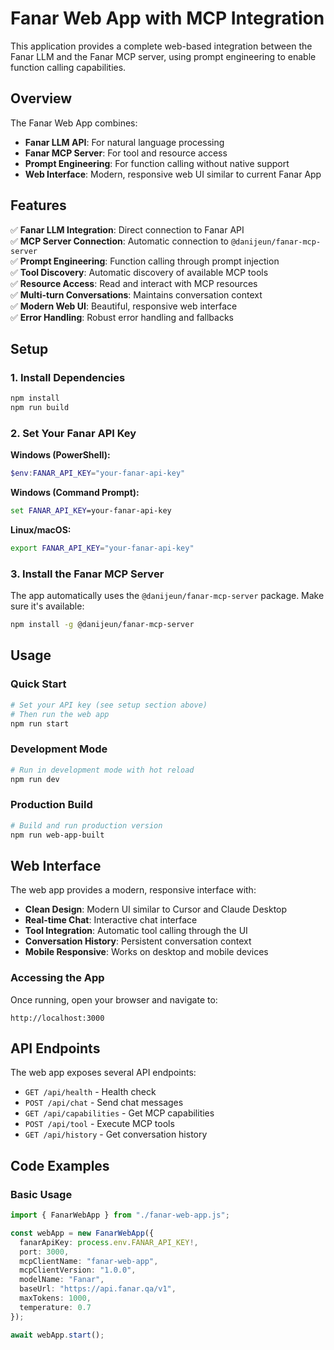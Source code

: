 # Fanar Web App with MCP Integration

This application provides a complete web-based integration between the Fanar LLM and the Fanar MCP server, using prompt engineering to enable function calling capabilities.

## Overview

The Fanar Web App combines:
- **Fanar LLM API**: For natural language processing
- **Fanar MCP Server**: For tool and resource access
- **Prompt Engineering**: For function calling without native support
- **Web Interface**: Modern, responsive web UI similar to current Fanar App

## Features

✅ **Fanar LLM Integration**: Direct connection to Fanar API  
✅ **MCP Server Connection**: Automatic connection to `@danijeun/fanar-mcp-server`  
✅ **Prompt Engineering**: Function calling through prompt injection  
✅ **Tool Discovery**: Automatic discovery of available MCP tools  
✅ **Resource Access**: Read and interact with MCP resources  
✅ **Multi-turn Conversations**: Maintains conversation context  
✅ **Modern Web UI**: Beautiful, responsive web interface  
✅ **Error Handling**: Robust error handling and fallbacks  

## Setup

### 1. Install Dependencies

```bash
npm install
npm run build
```

### 2. Set Your Fanar API Key

**Windows (PowerShell):**
```powershell
$env:FANAR_API_KEY="your-fanar-api-key"
```

**Windows (Command Prompt):**
```cmd
set FANAR_API_KEY=your-fanar-api-key
```

**Linux/macOS:**
```bash
export FANAR_API_KEY="your-fanar-api-key"
```

### 3. Install the Fanar MCP Server

The app automatically uses the `@danijeun/fanar-mcp-server` package. Make sure it's available:

```bash
npm install -g @danijeun/fanar-mcp-server
```

## Usage

### Quick Start

```bash
# Set your API key (see setup section above)
# Then run the web app
npm run start
```

### Development Mode

```bash
# Run in development mode with hot reload
npm run dev
```

### Production Build

```bash
# Build and run production version
npm run web-app-built
```

## Web Interface

The web app provides a modern, responsive interface with:

- **Clean Design**: Modern UI similar to Cursor and Claude Desktop
- **Real-time Chat**: Interactive chat interface
- **Tool Integration**: Automatic tool calling through the UI
- **Conversation History**: Persistent conversation context
- **Mobile Responsive**: Works on desktop and mobile devices

### Accessing the App

Once running, open your browser and navigate to:
```
http://localhost:3000
```

## API Endpoints

The web app exposes several API endpoints:

- `GET /api/health` - Health check
- `POST /api/chat` - Send chat messages
- `GET /api/capabilities` - Get MCP capabilities
- `POST /api/tool` - Execute MCP tools
- `GET /api/history` - Get conversation history

## Code Examples

### Basic Usage

```typescript
import { FanarWebApp } from "./fanar-web-app.js";

const webApp = new FanarWebApp({
  fanarApiKey: process.env.FANAR_API_KEY!,
  port: 3000,
  mcpClientName: "fanar-web-app",
  mcpClientVersion: "1.0.0",
  modelName: "Fanar",
  baseUrl: "https://api.fanar.qa/v1",
  maxTokens: 1000,
  temperature: 0.7
});

await webApp.start();
``` 
